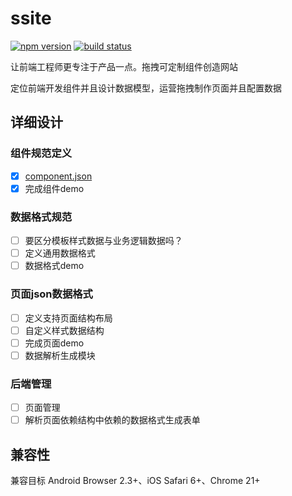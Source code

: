 ssite
=====

  [![npm version](http://img.shields.io/npm/v/ssite.svg)](https://npmjs.org/package/ssite) [![build status](http://img.shields.io/travis/badges/ssite.svg)](https://travis-ci.org/badges/ssite)

让前端工程师更专注于产品一点。拖拽可定制组件创造网站

定位前端开发组件并且设计数据模型，运营拖拽制作页面并且配置数据

## 详细设计

### 组件规范定义

- [X] [component.json](https://github.com/component/spec/blob/master/component.json/specifications.md)
- [X] 完成组件demo

### 数据格式规范

- [ ] 要区分模板样式数据与业务逻辑数据吗？
- [ ] 定义通用数据格式
- [ ] 数据格式demo

### 页面json数据格式

- [ ] 定义支持页面结构布局
- [ ] 自定义样式数据结构
- [ ] 完成页面demo
- [ ] 数据解析生成模块

### 后端管理

- [ ] 页面管理
- [ ] 解析页面依赖结构中依赖的数据格式生成表单

## 兼容性

兼容目标 Android Browser 2.3+、iOS Safari 6+、Chrome 21+